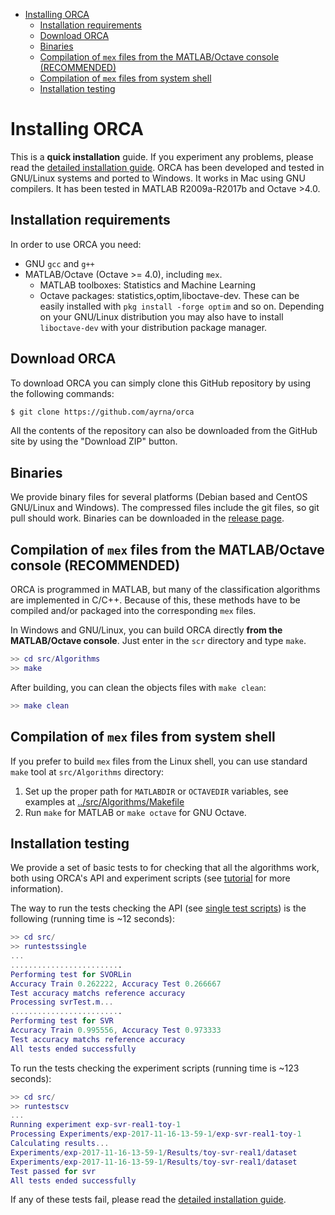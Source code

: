 <!-- TOC depthFrom:1 depthTo:6 withLinks:1 updateOnSave:1 orderedList:0 -->

- [Installing ORCA](#installing-orca)
	- [Installation requirements](#installation-requirements)
	- [Download ORCA](#download-orca)
	- [Binaries](#binaries)
	- [Compilation of `mex` files from the MATLAB/Octave console (RECOMMENDED)](#compilation-of-mex-files-from-the-matlaboctave-console-recommended)
	- [Compilation of `mex` files from system shell](#compilation-of-mex-files-from-system-shell)
	- [Installation testing](#installation-testing)

<!-- /TOC -->

# Installing ORCA

This is a **quick installation** guide. If you experiment any problems, please read the [detailed installation guide](orca-install.md). ORCA has been developed and tested in GNU/Linux systems and ported to Windows. It works in Mac using GNU compilers. It has been tested in MATLAB R2009a-R2017b and Octave >4.0.

## Installation requirements

In order to use ORCA you need:

* GNU `gcc` and `g++`
* MATLAB/Octave (Octave >= 4.0), including `mex`.
  * MATLAB toolboxes: Statistics and Machine Learning
  * Octave packages: statistics,optim,liboctave-dev. These can be easily installed with `pkg install -forge optim` and so on. Depending on your GNU/Linux distribution you may also have to install `liboctave-dev` with your distribution package manager.

## Download ORCA

To download ORCA you can simply clone this GitHub repository by using the following commands:
```bash
$ git clone https://github.com/ayrna/orca
```
All the contents of the repository can also be downloaded from the GitHub site by using the "Download ZIP" button.

## Binaries

We provide binary files for several platforms (Debian based and CentOS GNU/Linux and Windows). The compressed files include the git files, so git pull should work. Binaries can be downloaded in the [release page](https://github.com/ayrna/orca/releases).

## Compilation of `mex` files from the MATLAB/Octave console (RECOMMENDED)

ORCA is programmed in MATLAB, but many of the classification algorithms are implemented in C/C++. Because of this, these methods have to be compiled and/or packaged into the corresponding `mex` files.

In Windows and GNU/Linux, you can build ORCA directly **from the MATLAB/Octave console**. Just enter in the `scr` directory and type `make`.
```MATLAB
>> cd src/Algorithms
>> make
```
After building, you can clean the objects files with `make clean`:
```MATLAB
>> make clean
```

## Compilation of `mex` files from system shell

If you prefer to build `mex` files from the Linux shell, you can use standard `make` tool at `src/Algorithms` directory:

1. Set up the proper path for `MATLABDIR` or `OCTAVEDIR` variables, see examples at [../src/Algorithms/Makefile](../src/Algorithms/Makefile)
1. Run `make` for MATLAB or `make octave` for GNU Octave.  


## Installation testing

We provide a set of basic tests to for checking that all the algorithms work, both using ORCA's API and experiment scripts (see [tutorial](orca-tutorial.md) for more information).

The way to run the tests checking the API (see [single test scripts](../src/tests/singletests/)) is the following (running time is ~12 seconds):

```MATLAB
>> cd src/
>> runtestssingle
...
.........................
Performing test for SVORLin
Accuracy Train 0.262222, Accuracy Test 0.266667
Test accuracy matchs reference accuracy
Processing svrTest.m...
.........................
Performing test for SVR
Accuracy Train 0.995556, Accuracy Test 0.973333
Test accuracy matchs reference accuracy
All tests ended successfully
```

To run the tests checking the experiment scripts (running time is ~123 seconds):

```MATLAB
>> cd src/
>> runtestscv
...
Running experiment exp-svr-real1-toy-1
Processing Experiments/exp-2017-11-16-13-59-1/exp-svr-real1-toy-1
Calculating results...
Experiments/exp-2017-11-16-13-59-1/Results/toy-svr-real1/dataset
Experiments/exp-2017-11-16-13-59-1/Results/toy-svr-real1/dataset
Test passed for svr
All tests ended successfully
```

If any of these tests fail, please read the [detailed installation guide](orca-install.md).
